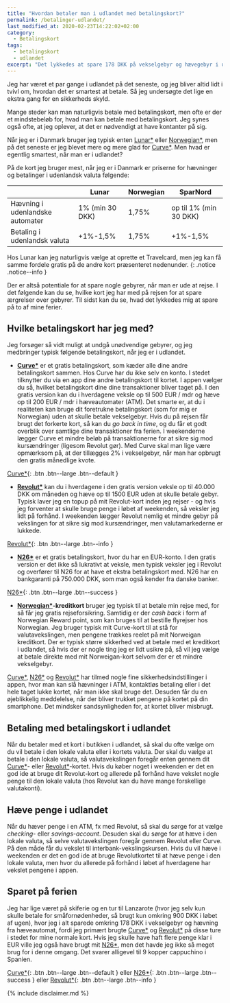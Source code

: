 ```yaml
---
title: "Hvordan betaler man i udlandet med betalingskort?"
permalink: /betalinger-udlandet/
last_modified_at: 2020-02-23T14:22:02+02:00
category:
  - Betalingskort
tags:
  - betalingskort
  - udlandet
excerpt: "Det lykkedes at spare 178 DKK på vekselgebyr og hævegebyr i udlandet ved at bruge en smule omtanke med betalingskortene."
---
```


Jeg har været et par gange i udlandet på det seneste, og jeg bliver altid lidt i tvivl om, hvordan det er smartest at betale. Så jeg undersøgte det lige en ekstra gang for en sikkerheds skyld.

Mange steder kan man naturligvis betale med betalingskort, men ofte er der et mindstebeløb for, hvad man kan betale med betalingskort. Jeg synes også ofte, at jeg oplever, at det er nødvendigt at have kontanter på sig.

Når jeg er i Danmark bruger jeg typisk enten [Lunar\*](/go/lunar/) eller [Norwegian\*](/go/norwegian/), men på det seneste er jeg blevet mere og mere glad for [Curve\*](/go/curve/). Men hvad er egentlig smartest, når man er i udlandet?

På de kort jeg bruger mest, når jeg er i Danmark er priserne for hævninger og betalinger i udenlandsk valuta følgende:

|                                 | Lunar           | Norwegian | SparNord               |
|---------------------------------|-----------------|-----------|------------------------|
| Hævning i udenlandske automater | 1% (min 30 DKK) | 1,75%     | op til 1% (min 30 DKK) |
| Betaling i udenlandsk valuta    | +1%-1,5%        | 1,75%     | +1%-1,5%               |

Hos Lunar kan jeg naturligvis vælge at oprette et Travelcard, men jeg kan få samme fordele gratis på de andre kort præsenteret nedenunder.
{: .notice .notice--info }

Der er altså potentiale for at spare nogle gebyrer, når man er ude at rejse. I det følgende kan du se, hvilke kort jeg har med på rejsen for at spare ærgrelser over gebyrer. Til sidst kan du se, hvad det lykkedes mig at spare på to af mine ferier.

## Hvilke betalingskort har jeg med?

Jeg forsøger så vidt muligt at undgå unødvendige gebyrer, og jeg medbringer typisk følgende betalingskort, når jeg er i udlandet.

- **[Curve\*](/go/curve/)** er et gratis betalingskort, som kæder alle dine andre betalingskort sammen. Hos Curve har du ikke selv en konto. I stedet tilknytter du via en app dine andre betalingskort til kortet. I appen vælger du så, hvilket betalingskort dine dine transaktioner bliver taget på. I den gratis version kan du i hverdagene veksle op til 500 EUR / mdr og hæve op til 200 EUR / mdr i hæveautomater (ATM). Det smarte er, at du i realiteten kan bruge dit foretrukne betalingskort (som for mig er Norwegian) uden at skulle betale vekselgebyr. Hvis du på rejsen får brugt det forkerte kort, så kan du _go back in time_, og du får et godt overblik over samtlige dine transaktioner fra ferien. I weekenderne lægger Curve et mindre beløb på transaktionerne for at sikre sig mod kursændringer (ligesom Revolut gør). Med Curve skal man lige være opmærksom på, at der tillægges 2% i vekselgebyr, når man har opbrugt den gratis månedlige kvote.

[Curve\*](/go/curve/){: .btn .btn--large .btn--default }

- **[Revolut\*](/go/revolut/)** kan du i hverdagene i den gratis version veksle op til 40.000 DKK om måneden og hæve op til 1500 EUR uden at skulle betale gebyr. Typisk laver jeg en topup på mit Revolut-kort inden jeg rejser - og hvis jeg forventer at skulle bruge penge i løbet af weekenden, så veksler jeg lidt på forhånd. I weekenden lægger Revolut nemlig et mindre gebyr på vekslingen for at sikre sig mod kursændringer, men valutamarkederne er lukkede.

[Revolut\*](/go/revolut/){: .btn .btn--large .btn--info }

- **[N26\*](/go/n26/)** er et gratis betalingskort, hvor du har en EUR-konto. I den gratis version er det ikke så lukrativt at veksle, men typisk veksler jeg i Revolut og overfører til N26 for at have et ekstra betalingskort med. N26 har en bankgaranti på 750.000 DKK, som man også kender fra danske banker.

[N26\*](/go/n26/){: .btn .btn--large .btn--success }

- **[Norwegian\*](/go/norwegian/)-kreditkort** bruger jeg typisk til at betale min rejse med, for så får jeg gratis rejseforsikring. Samtidig er der _cash back_ i form af Norwegian Reward point, som kan bruges til at bestille flyrejser hos Norwegian. Jeg bruger typisk mit Curve-kort til at stå for valutavekslingen, men pengene trækkes reelet på mit Norweigan kreditkort. Der er typisk større sikkerhed ved at betale med et kreditkort i udlandet, så hvis der er nogle ting jeg er lidt usikre på, så vil jeg vælge at betale direkte med mit Norweigan-kort selvom der er et mindre vekselgebyr.

[Curve\*](/go/curve/), [N26\*](/go/n26/) og [Revolut\*](/go/revolut/) har tilmed nogle fine sikkerhedsindstillinger i appen, hvor man kan slå hævninger i ATM, kontaktløs betaling eller i det hele taget lukke kortet, når man ikke skal bruge det. Desuden får du en øjeblikkelig meddelelse, når der bliver trukket pengene på kortet på din smartphone. Det mindsker sandsynligheden for, at kortet bliver misbrugt. 

## Betaling med betalingskort i udlandet

Når du betaler med et kort i butikken i udlandet, så skal du ofte vælge om du vil betale i den lokale valuta eller i kortets valuta. Der skal du vælge at betale i den lokale valuta, så valutavekslingen foregår enten gennem dit [Curve\*](/go/curve/)- eller [Revolut\*](/go/revolut/)-kortet. Hvis du køber noget i weekenden er det en god ide at bruge dit Revolut-kort og allerede på forhånd have vekslet nogle penge til den lokale valuta (hos Revolut kan du have mange forskellige valutakonti).

## Hæve penge i udlandet

Når du hæver penge i en ATM, fx med Revolut, så skal du sørge for at vælge _checking-_ eller _savings-account_. Desuden skal du sørge for at hæve i den lokale valuta, så selve valutavekslingen foregår gennem Revolut eller Curve. På den måde får du vekslet til interbank-vekslingskursen. Hvis du vil hæve i weekenden er det en god ide at bruge Revolutkortet til at hæve penge i den lokale valuta, men hvor du allerede på forhånd i løbet af hverdagene har vekslet pengene i appen.

## Sparet på ferien

Jeg har lige været på skiferie og en tur til Lanzarote (hvor jeg selv kun skulle betale for småfornødenheder, så brugt kun omkring 900 DKK i løbet af ugen), hvor jeg i alt sparede omkring 178 DKK i vekselgebyr og hævning fra hæveautomat, fordi jeg primært brugte [Curve\*](/go/curve/) og [Revolut\*](/go/revolut/) på disse ture i stedet for mine normale kort. Hvis jeg skulle have haft flere penge klar i EUR ville jeg også have brugt mit [N26\*](/go/n26/), men det havde jeg ikke så meget brug for i denne omgang. Det svarer alligevel til 9 kopper cappuchino i Spanien.

[Curve\*](/go/curve/){: .btn .btn--large .btn--default } eller [N26\*](/go/n26/){: .btn .btn--large .btn--success } eller [Revolut\*](/go/revolut/){: .btn .btn--large .btn--info }

{% include disclaimer.md %}
